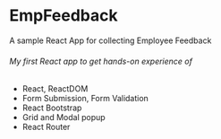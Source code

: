 # EmpFeedback
A sample React App for collecting Employee Feedback

###### My first React app to get hands-on experience of
 - React, ReactDOM
 - Form Submission, Form Validation
 - React Bootstrap
 - Grid and Modal popup
 - React Router
